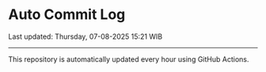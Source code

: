 # Auto Commit Log

Last updated: Thursday, 07-08-2025 15:21 WIB

---

This repository is automatically updated every hour using GitHub Actions.
